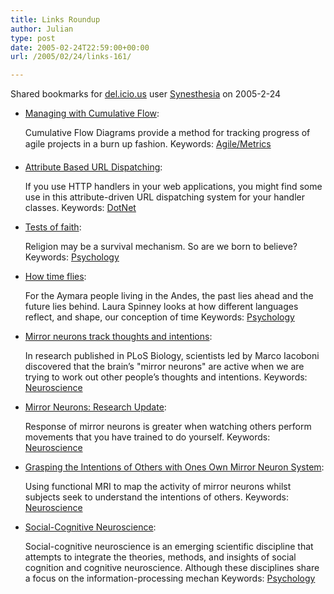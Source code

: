 ```yaml
---
title: Links Roundup
author: Julian
type: post
date: 2005-02-24T22:59:00+00:00
url: /2005/02/24/links-161/

---
```

Shared bookmarks for [del.icio.us][1] user  [Synesthesia][2] on 2005-2-24

  * [Managing with Cumulative Flow][3]:
  
    Cumulative Flow Diagrams provide a method for tracking progress of agile projects in a burn up fashion. Keywords: [Agile/Metrics][4]
  * [Attribute Based URL Dispatching][5]:
  
    If you use HTTP handlers in your web applications, you might find some use in this attribute-driven URL dispatching system for your handler classes. Keywords: [DotNet][6]
  * [Tests of faith][7]:
  
    Religion may be a survival mechanism. So are we born to believe? Keywords: [Psychology][8]
  * [How time flies][9]:
  
    For the Aymara people living in the Andes, the past lies ahead and the future lies behind. Laura Spinney looks at how different languages reflect, and shape, our conception of time Keywords: [Psychology][8]
  * [Mirror neurons track thoughts and intentions][10]:
  
    In research published in PLoS Biology, scientists led by Marco Iacoboni discovered that the brain&#8217;s "mirror neurons" are active when we are trying to work out other people&#8217;s thoughts and intentions. Keywords: [Neuroscience][11]
  * [Mirror Neurons: Research Update][12]:
  
    Response of mirror neurons is greater when watching others perform movements that you have trained to do yourself. Keywords: [Neuroscience][11]
  * [Grasping the Intentions of Others with Ones Own Mirror Neuron System][13]:
  
    Using functional MRI to map the activity of mirror neurons whilst subjects seek to understand the intentions of others. Keywords: [Neuroscience][11]
  * [Social-Cognitive Neuroscience][14]:
  
    Social-cognitive neuroscience is an emerging scientific discipline that attempts to integrate the theories, methods, and insights of social cognition and cognitive neuroscience. Although these disciplines share a focus on the information-processing mechan Keywords: [Psychology][8]

 [1]: https://del.icio.us/
 [2]: https://del.icio.us/synesthesia
 [3]: https://www.agilemanagement.net/Articles/Papers/BorConManagingwithCumulat.html "https://www.agilemanagement.net/Articles/Papers/BorConManagingwithCumulat.html"
 [4]: https://del.icio.us/synesthesia/Agile/Metrics
 [5]: https://www.dotnetdevs.com/articles/AttributeBasedURLDispatch.aspx "https://www.dotnetdevs.com/articles/AttributeBasedURLDispatch.aspx"
 [6]: https://del.icio.us/synesthesia/DotNet
 [7]: https://www.guardian.co.uk/life/feature/story/0,13026,1423450,00.html "https://www.guardian.co.uk/life/feature/story/0,13026,1423450,00.html"
 [8]: https://del.icio.us/synesthesia/Psychology
 [9]: https://www.guardian.co.uk/life/feature/story/0,13026,1423455,00.html "https://www.guardian.co.uk/life/feature/story/0,13026,1423455,00.html"
 [10]: https://www.mindhacks.com/blog/2005/02/mirror_neurons_tra.html "https://www.mindhacks.com/blog/2005/02/mirror_neurons_tra.html"
 [11]: https://del.icio.us/synesthesia/Neuroscience
 [12]: https://www.pbs.org/wgbh/nova/sciencenow/3204/01-resup.html "https://www.pbs.org/wgbh/nova/sciencenow/3204/01-resup.html"
 [13]: https://www.plosbiology.org/plosonline/?request=get-document "https://www.plosbiology.org/plosonline/?request=get-document"
 [14]: https://www.wjh.harvard.edu/~dtg/psy1055.htm "https://www.wjh.harvard.edu/~dtg/psy1055.htm"